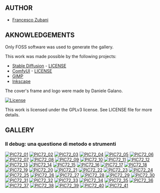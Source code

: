 ## AUTHOR

- [Francesco Zubani](https://www.linkedin.com/in/francesco-zubani-5957081a6/)

## AKNOWLEDGEMENTS

Only FOSS software was used to generate the gallery.

This work was made possible by the following projects:

- [Stable Diffusion](https://github.com/CompVis/stable-diffusion) - [LICENSE](https://github.com/CompVis/stable-diffusion/blob/main/LICENSE)
- [ComfyUI](https://github.com/comfyanonymous/ComfyUI) - [LICENSE](https://github.com/comfyanonymous/ComfyUI/blob/master/LICENSE)
- [GIMP](https://www.gimp.org/)
- [Inkscape](https://inkscape.org/)

The cover's frame and logo were made by Daniele Galano.

[![License](https://img.shields.io/badge/License-GPL%20v3-blue.svg)](http://www.gnu.org/licenses/gpl-3.0)

This work is licensed under the GPLv3 license.
See LICENSE file for more details.

## GALLERY

### Il debug: una questione di metodo e strumenti

<div class="gallery">
  <a href="PIC72_01.png"><img class="thumbnail" src="./thumbs/PIC72_01.png" alt="PIC72_01"></a>
  <a href="PIC72_02.png"><img class="thumbnail" src="./thumbs/PIC72_02.png" alt="PIC72_02"></a>
  <a href="PIC72_03.png"><img class="thumbnail" src="./thumbs/PIC72_03.png" alt="PIC72_03"></a>
  <a href="PIC72_04.png"><img class="thumbnail" src="./thumbs/PIC72_04.png" alt="PIC72_04"></a>
  <a href="PIC72_05.png"><img class="thumbnail" src="./thumbs/PIC72_05.png" alt="PIC72_05"></a>
  <a href="PIC72_06.png"><img class="thumbnail" src="./thumbs/PIC72_06.png" alt="PIC72_06"></a>
  <a href="PIC72_07.png"><img class="thumbnail" src="./thumbs/PIC72_07.png" alt="PIC72_07"></a>
  <a href="PIC72_08.png"><img class="thumbnail" src="./thumbs/PIC72_08.png" alt="PIC72_08"></a>
  <a href="PIC72_09.png"><img class="thumbnail" src="./thumbs/PIC72_09.png" alt="PIC72_09"></a>
  <a href="PIC72_10.png"><img class="thumbnail" src="./thumbs/PIC72_10.png" alt="PIC72_10"></a>
  <a href="PIC72_11.png"><img class="thumbnail" src="./thumbs/PIC72_11.png" alt="PIC72_11"></a>
  <a href="PIC72_12.png"><img class="thumbnail" src="./thumbs/PIC72_12.png" alt="PIC72_12"></a>
  <a href="PIC72_13.png"><img class="thumbnail" src="./thumbs/PIC72_13.png" alt="PIC72_13"></a>
  <a href="PIC72_14.png"><img class="thumbnail" src="./thumbs/PIC72_14.png" alt="PIC72_14"></a>
  <a href="PIC72_15.png"><img class="thumbnail" src="./thumbs/PIC72_15.png" alt="PIC72_15"></a>
  <a href="PIC72_16.png"><img class="thumbnail" src="./thumbs/PIC72_16.png" alt="PIC72_16"></a>
  <a href="PIC72_17.png"><img class="thumbnail" src="./thumbs/PIC72_17.png" alt="PIC72_17"></a>
  <a href="PIC72_18.png"><img class="thumbnail" src="./thumbs/PIC72_18.png" alt="PIC72_18"></a>
  <a href="PIC72_19.png"><img class="thumbnail" src="./thumbs/PIC72_19.png" alt="PIC72_19"></a>
  <a href="PIC72_20.png"><img class="thumbnail" src="./thumbs/PIC72_20.png" alt="PIC72_20"></a>
  <a href="PIC72_21.png"><img class="thumbnail" src="./thumbs/PIC72_21.png" alt="PIC72_21"></a>
  <a href="PIC72_22.png"><img class="thumbnail" src="./thumbs/PIC72_22.png" alt="PIC72_22"></a>
  <a href="PIC72_23.png"><img class="thumbnail" src="./thumbs/PIC72_23.png" alt="PIC72_23"></a>
  <a href="PIC72_24.png"><img class="thumbnail" src="./thumbs/PIC72_24.png" alt="PIC72_24"></a>
  <a href="PIC72_25.png"><img class="thumbnail" src="./thumbs/PIC72_25.png" alt="PIC72_25"></a>
  <a href="PIC72_26.png"><img class="thumbnail" src="./thumbs/PIC72_26.png" alt="PIC72_26"></a>
  <a href="PIC72_27.png"><img class="thumbnail" src="./thumbs/PIC72_27.png" alt="PIC72_27"></a>
  <a href="PIC72_28.png"><img class="thumbnail" src="./thumbs/PIC72_28.png" alt="PIC72_28"></a>
  <a href="PIC72_29.png"><img class="thumbnail" src="./thumbs/PIC72_29.png" alt="PIC72_29"></a>
  <a href="PIC72_30.png"><img class="thumbnail" src="./thumbs/PIC72_30.png" alt="PIC72_30"></a>
  <a href="PIC72_31.png"><img class="thumbnail" src="./thumbs/PIC72_31.png" alt="PIC72_31"></a>
  <a href="PIC72_32.png"><img class="thumbnail" src="./thumbs/PIC72_32.png" alt="PIC72_32"></a>
  <a href="PIC72_33.png"><img class="thumbnail" src="./thumbs/PIC72_33.png" alt="PIC72_33"></a>
  <a href="PIC72_34.png"><img class="thumbnail" src="./thumbs/PIC72_34.png" alt="PIC72_34"></a>
  <a href="PIC72_35.png"><img class="thumbnail" src="./thumbs/PIC72_35.png" alt="PIC72_35"></a>
  <a href="PIC72_36.png"><img class="thumbnail" src="./thumbs/PIC72_36.png" alt="PIC72_36"></a>
  <a href="PIC72_37.png"><img class="thumbnail" src="./thumbs/PIC72_37.png" alt="PIC72_37"></a>
  <a href="PIC72_38.png"><img class="thumbnail" src="./thumbs/PIC72_38.png" alt="PIC72_38"></a>
  <a href="PIC72_39.png"><img class="thumbnail" src="./thumbs/PIC72_39.png" alt="PIC72_39"></a>
  <a href="PIC72_40.png"><img class="thumbnail" src="./thumbs/PIC72_40.png" alt="PIC72_40"></a>
  <a href="PIC72_41.png"><img class="thumbnail" src="./thumbs/PIC72_41.png" alt="PIC72_41"></a>
</div>
</body>
</html>
